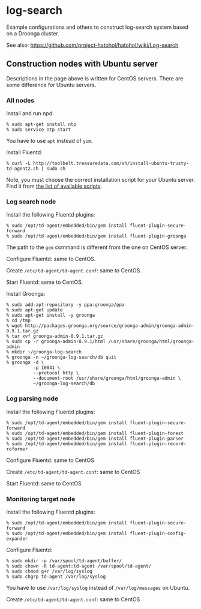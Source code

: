 log-search
==========

Example configurations and others to construct log-search system based on a Droonga cluster.

See also: https://github.com/project-hatohol/hatohol/wiki/Log-search

## Construction nodes with Ubuntu server

Descriptions in the page above is written for CentOS servers.
There are some difference for Ubuntu servers.

### All nodes

Install and run npd:

~~~
% sudo apt-get install ntp
% sudo service ntp start
~~~

You have to use `apt` instead of `yum`.

Install Fluentd:

~~~
% curl -L http://toolbelt.treasuredata.com/sh/install-ubuntu-trusty-td-agent2.sh | sudo sh
~~~

Note, you must choose the correct installation script for your Ubuntu server.
Find it from [the list of available scripts](http://docs.fluentd.org/ja/articles/install-by-deb).

### Log search node

Install the following Fluentd plugins:

~~~
% sudo /opt/td-agent/embedded/bin/gem install fluent-plugin-secure-forward
% sudo /opt/td-agent/embedded/bin/gem install fluent-plugin-groonga
~~~

The path to the `gem` command is different from the one on CentOS server.

Configure Fluentd: same to CentOS.

Create `/etc/td-agent/td-agent.conf`: same to CentOS.

Start Fluentd: same to CentOS.

Install Groonga:

~~~
% sudo add-apt-repository -y ppa:groonga/ppa
% sudo apt-get update
% sudo apt-get install -y groonga
% cd /tmp
% wget http://packages.groonga.org/source/groonga-admin/groonga-admin-0.9.1.tar.gz
% tar xvf groonga-admin-0.9.1.tar.gz
% sudo cp -r groonga-admin-0.9.1/html /usr/share/groonga/html/groonga-admin
% mkdir ~/groonga-log-search
% groonga -n ~/groonga-log-search/db quit
% groonga -d \
          -p 10041 \
          --protocol http \
          --document-root /usr/share/groonga/html/groonga-admin \
          ~/groonga-log-search/db
~~~


### Log parsing node

Install the following Fluentd plugins:

~~~
% sudo /opt/td-agent/embedded/bin/gem install fluent-plugin-secure-forward
% sudo /opt/td-agent/embedded/bin/gem install fluent-plugin-forest
% sudo /opt/td-agent/embedded/bin/gem install fluent-plugin-parser
% sudo /opt/td-agent/embedded/bin/gem install fluent-plugin-record-reformer
~~~

Configure Fluentd: same to CentOS

Create `/etc/td-agent/td-agent.conf`: same to CentOS

Start Fluentd: same to CentOS


### Monitoring target node

Install the following Fluentd plugins:

~~~
% sudo /opt/td-agent/embedded/bin/gem install fluent-plugin-secure-forward
% sudo /opt/td-agent/embedded/bin/gem install fluent-plugin-config-expander
~~~

Configure Fluentd:

~~~
% sudo mkdir -p /var/spool/td-agent/buffer/
% sudo chown -R td-agent:td-agent /var/spool/td-agent/
% sudo chmod g+r /var/log/syslog
% sudo chgrp td-agent /var/log/syslog
~~~

You have to use `/var/log/syslog` instead of `/var/log/messages` on Ubuntu.

Create `/etc/td-agent/td-agent.conf`: same to CentOS


